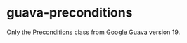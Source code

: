 # guava-preconditions

Only the [Preconditions](src/main/java/com/google/common/base/Preconditions.java) class from
[Google Guava](https://github.com/google/guava) version 19.
